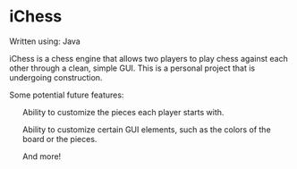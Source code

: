 # iChess

Written using: Java

iChess is a chess engine that allows two players to play chess against each other through a clean, simple GUI. This is a personal project that is undergoing construction. 

Some potential future features:
<ul>Ability to customize the pieces each player starts with.</ul>
<ul>Ability to customize certain GUI elements, such as the colors of the board or the pieces.</ul>
<ul>And more!</ul>
